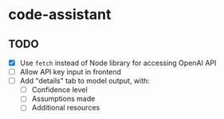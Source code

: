 # code-assistant

## TODO

- [x] Use `fetch` instead of Node library for accessing OpenAI API
- [ ] Allow API key input in frontend
- [ ] Add "details" tab to model output, with:
  - [ ] Confidence level
  - [ ] Assumptions made
  - [ ] Additional resources

